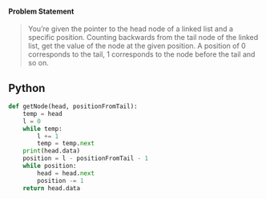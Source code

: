 #### Problem Statement
>You’re given the pointer to the head node of a linked list and a specific position. Counting backwards from the tail node of the linked list, get the value of the node at the given position. A position of 0 corresponds to the tail, 1 corresponds to the node before the tail and so on.

## Python
```python
def getNode(head, positionFromTail):
    temp = head
    l = 0
    while temp:
        l += 1
        temp = temp.next
    print(head.data)
    position = l - positionFromTail - 1
    while position:
        head = head.next
        position -= 1
    return head.data
```
